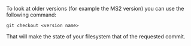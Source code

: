 To look at older versions (for example the MS2 version) you can use the following command:

`git checkout <version name>`

That will make the state of your filesystem that of the requested commit.